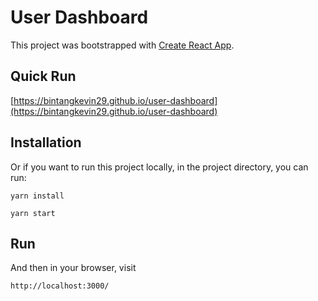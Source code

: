 # User Dashboard

This project was bootstrapped with [Create React App](https://github.com/facebook/create-react-app).

## Quick Run

[https://bintangkevin29.github.io/user-dashboard](https://bintangkevin29.github.io/user-dashboard)

## Installation

Or if you want to run this project locally, in the project directory, you can run:

```
yarn install
```

```
yarn start
```

## Run

And then in your browser, visit

```
http://localhost:3000/
```
